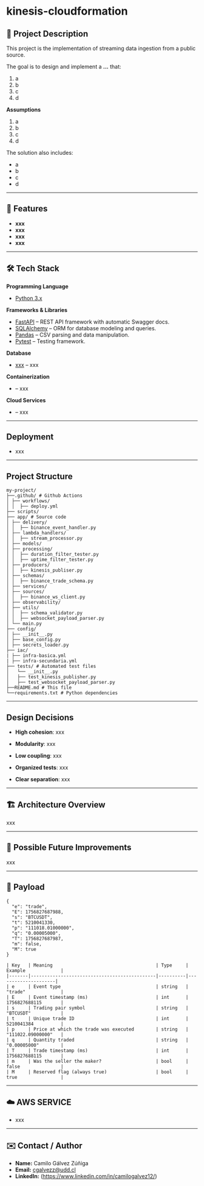 # kinesis-cloudformation

## 📌 Project Description
This project is the implementation of streaming data ingestion from a public source.  

The goal is to design and implement a **...** that:
1. a
2. b
3. c
4. d

**Assumptions**
1. a
2. b 
3. c
4. d


The solution also includes:
- a
- b
- c
- d

---

## 🚀 Features
- **xxx**
- **xxx** 
- **xxx** 
- **xxx**

---

## 🛠 Tech Stack
**Programming Language**
- [Python 3.x](https://www.python.org/)

**Frameworks & Libraries**
- [FastAPI](https://fastapi.tiangolo.com/) – REST API framework with automatic Swagger docs.
- [SQLAlchemy](https://www.sqlalchemy.org/) – ORM for database modeling and queries.
- [Pandas](https://pandas.pydata.org/) – CSV parsing and data manipulation.
- [Pytest](https://docs.pytest.org/) – Testing framework.

**Database**  
- [xxx](https://www.) – xxx

**Containerization**
- [](https://www.) – xxx

**Cloud Services**
- [](https://aws.amazon.com/) – xxx

---

## Deployment

- xxx


---

## Project Structure

```text 
my-project/
├──.github/ # Github Actions
│ ├── workflows/
│ │  ├── deploy.yml
├── scripts/ 
├── app/ # Source code 
│ ├── delivery/
│ │  ├── binance_event_handler.py
│ ├── lambda_handlers/
│ │  ├── stream_processor.py
│ ├── models/
│ ├── processing/
│ │  ├── duration_filter_tester.py
│ │  ├── uptime_filter_tester.py
│ ├── producers/
│ │  ├── kinesis_publiser.py
│ ├── schemas/
│ │  ├── binance_trade_schema.py
│ ├── services/
│ ├── sources/
│ │  ├── binance_ws_client.py
│ ├── observability/
│ ├── utils/
│ │  ├── schema_validator.py
│ │  ├── websocket_payload_parser.py 
│ └── main.py
├── config/
│ ├── __init__.py
│ ├── base_config.py
│ ├── secrets_loader.py
├── iac/
| ├── infra-basica.yml
| ├── infra-secundaria.yml
├── tests/ # Automated test files
│   └── __init__.py
│   ├── test_kinesis_publisher.py
│   ├── test_websocket_payload_parser.py 
├──README.md # This file 
└──requirements.txt # Python dependencies
```

---


## Design Decisions

- **High cohesion**: xxx

- **Modularity**: xxx

- **Low coupling**: xxx

- **Organized tests**: xxx

- **Clear separation**: xxx


---


## 🏗 Architecture Overview

xxx

---

## 🔮 Possible Future Improvements

xxx

---

## 📌 Payload

```text
{
  "e": "trade",
  "E": 1756827687988,
  "s": "BTCUSDT",
  "t": 5210041330,
  "p": "111018.01000000",
  "q": "0.00005000",
  "T": 1756827687987,
  "m": false,
  "M": true
}
```

```text
| Key   | Meaning                                      | Type     | Example             |
|-------|----------------------------------------------|----------|---------------------|
| e     | Event type                                   | string   | "trade"             |
| E     | Event timestamp (ms)                         | int      | 1756827688115       |
| s     | Trading pair symbol                          | string   | "BTCUSDT"           |
| t     | Unique trade ID                              | int      | 5210041384          |
| p     | Price at which the trade was executed        | string   | "111022.09000000"   |
| q     | Quantity traded                              | string   | "0.00005000"        |
| T     | Trade timestamp (ms)                         | int      | 1756827688115       |
| m     | Was the seller the maker?                    | bool     | false               |
| M     | Reserved flag (always true)                  | bool     | true                |
```

---

## ☁️ AWS SERVICE

- xxx


---
## ✉️ Contact / Author

- **Name:** Camilo Gálvez Zúñiga  
- **Email:** cgalvezz@udd.cl  
- **LinkedIn:** (https://www.linkedin.com/in/camilogalvez12/)